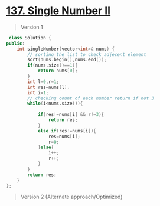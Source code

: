 # [137. Single Number II](https://leetcode.com/problems/single-number-ii/)
> Version 1
```c++
 class Solution {
public:
    int singleNumber(vector<int>& nums) {
        // sorting the list to check adjecent element
        sort(nums.begin(),nums.end());
        if(nums.size()==1){
            return nums[0];
        }
        int l=0,r=1;
        int res=nums[l];
        int i=1;
        // checking count of each number return if not 3
        while(i<nums.size()){
            
            if(res!=nums[i] && r!=3){
                return res;
            }
            else if(res!=nums[i]){
                res=nums[i];
                r=0;
            }else{
                i++;
                r++;
            }
        }
        return res;
    }
};
```

> Version 2 (Alternate approach/Optimized)